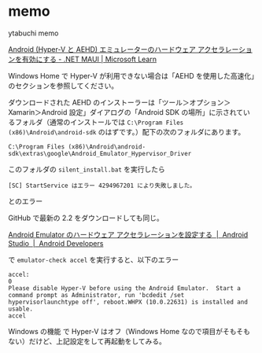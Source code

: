 # memo


ytabuchi memo

[Android \(Hyper\-V と AEHD\) エミュレーターのハードウェア アクセラレーションを有効にする \- \.NET MAUI \| Microsoft Learn](https://learn.microsoft.com/ja-jp/dotnet/maui/android/emulator/hardware-acceleration?view=net-maui-8.0)

Windows Home で Hyper-V が利用できない場合は「AEHD を使用した高速化」のセクションを参照してください。

ダウンロードされた AEHD のインストーラーは「ツール＞オプション＞Xamarin＞Android 設定」ダイアログの「Android SDK の場所」に示されているフォルダ（通常のインストールでは `C:\Program Files (x86)\Android\android-sdk` のはずです。）配下の次のフォルダにあります。

`C:\Program Files (x86)\Android\android-sdk\extras\google\Android_Emulator_Hypervisor_Driver`

このフォルダの `silent_install.bat` を実行したら

```
[SC] StartService はエラー 4294967201 により失敗しました。
```

とのエラー

GitHub で最新の 2.2 をダウンロードしても同じ。

[Android Emulator のハードウェア アクセラレーションを設定する  \|  Android Studio  \|  Android Developers](https://developer.android.com/studio/run/emulator-acceleration?hl=ja#accel-check)

で `emulator-check accel` を実行すると、以下のエラー

```
accel:
0
Please disable Hyper-V before using the Android Emulator.  Start a command prompt as Administrator, run 'bcdedit /set hypervisorlaunchtype off', reboot.WHPX (10.0.22631) is installed and usable.
accel
```

Windows の機能 で Hyper-V はオフ（Windows Home なので項目がそもそもない）だけど、上記設定をして再起動をしてみる。




